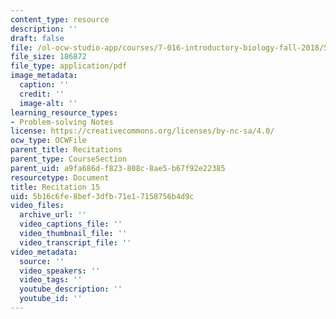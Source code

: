 ```yaml
---
content_type: resource
description: ''
draft: false
file: /ol-ocw-studio-app/courses/7-016-introductory-biology-fall-2018/5b16c6fe8bef3dfb71e17158756b4d9c_MIT7_016F18rec15.pdf
file_size: 186872
file_type: application/pdf
image_metadata:
  caption: ''
  credit: ''
  image-alt: ''
learning_resource_types:
- Problem-solving Notes
license: https://creativecommons.org/licenses/by-nc-sa/4.0/
ocw_type: OCWFile
parent_title: Recitations
parent_type: CourseSection
parent_uid: a9fa686d-f823-808c-8ae5-b67f92e22385
resourcetype: Document
title: Recitation 15
uid: 5b16c6fe-8bef-3dfb-71e1-7158756b4d9c
video_files:
  archive_url: ''
  video_captions_file: ''
  video_thumbnail_file: ''
  video_transcript_file: ''
video_metadata:
  source: ''
  video_speakers: ''
  video_tags: ''
  youtube_description: ''
  youtube_id: ''
---
```

